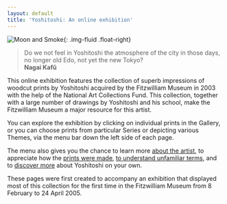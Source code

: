 ```yaml
---
layout: default
title: 'Yoshitoshi: An online exhibition'
---
```

![Moon and Smoke]({{site.baseurl}}/images/front/P_22_2003.jpg){: .img-fluid .float-right}

> Do we not feel in Yoshitoshi the atmosphere of the city in those days, no longer old Edo, not yet the new Tokyo?  
**Nagai Kafû**

This online exhibition features the collection of superb impressions of woodcut prints by Yoshitoshi acquired by the Fitzwilliam Museum in 2003 with the help of the National Art Collections Fund. This collection, together with a large number of drawings by Yoshitoshi and his school, make the Fitzwilliam Museum a major resource for this artist.

You can explore the exhibition by clicking on individual prints in the Gallery, or you can choose prints from particular Series or depicting various Themes, via the menu bar down the left side of each page.

The menu also gives you the chance to learn more [about the artist]({{site.baseurl}}/about-yoshitoshi), to appreciate how the [prints were made]({{site.baseurl}}/techniques), [to understand unfamiliar terms]({{site.baseurl}}/glossary), and to [discover more]({{site.baseurl}}/resources) about Yoshitoshi on your own.

These pages were first created to accompany an exhibition that displayed most of this collection for the first time in the Fitzwilliam Museum from 8 February to 24 April 2005.
